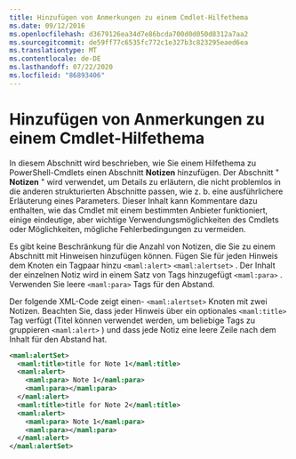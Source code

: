 ```yaml
---
title: Hinzufügen von Anmerkungen zu einem Cmdlet-Hilfethema
ms.date: 09/12/2016
ms.openlocfilehash: d3679126ea34d7e86bcda700d0d050d8312a7aa2
ms.sourcegitcommit: de59ff77c6535fc772c1e327b3c823295eaed6ea
ms.translationtype: MT
ms.contentlocale: de-DE
ms.lasthandoff: 07/22/2020
ms.locfileid: "86893406"
---
```

# <a name="how-to-add-notes-to-a-cmdlet-help-topic"></a>Hinzufügen von Anmerkungen zu einem Cmdlet-Hilfethema

In diesem Abschnitt wird beschrieben, wie Sie einem Hilfethema zu PowerShell-Cmdlets einen Abschnitt **Notizen** hinzufügen. Der Abschnitt " **Notizen** " wird verwendet, um Details zu erläutern, die nicht problemlos in die anderen strukturierten Abschnitte passen, wie z. b. eine ausführlichere Erläuterung eines Parameters. Dieser Inhalt kann Kommentare dazu enthalten, wie das Cmdlet mit einem bestimmten Anbieter funktioniert, einige eindeutige, aber wichtige Verwendungsmöglichkeiten des Cmdlets oder Möglichkeiten, mögliche Fehlerbedingungen zu vermeiden.

Es gibt keine Beschränkung für die Anzahl von Notizen, die Sie zu einem Abschnitt mit Hinweisen hinzufügen können. Fügen Sie für jeden Hinweis dem Knoten ein Tagpaar hinzu `<maml:alert>` `<maml:alertset>` . Der Inhalt der einzelnen Notiz wird in einem Satz von Tags hinzugefügt `<maml:para>` . Verwenden Sie leere `<maml:para>` Tags für den Abstand.

Der folgende XML-Code zeigt einen- `<maml:alertset>` Knoten mit zwei Notizen. Beachten Sie, dass jeder Hinweis über ein optionales `<maml:title>` Tag verfügt (Titel können verwendet werden, um beliebige Tags zu gruppieren `<maml:alert>` ) und dass jede Notiz eine leere Zeile nach dem Inhalt für den Abstand hat.

```xml
<maml:alertSet>
  <maml:title>title for Note 1</maml:title>
  <maml:alert>
    <maml:para> Note 1</maml:para>
    <maml:para></maml:para>
  </maml:alert>
  <maml:title>title for Note 2</maml:title>
  <maml:alert>
    <maml:para> Note 1</maml:para>
    <maml:para></maml:para>
  </maml:alert>
</maml:alertSet>
```
